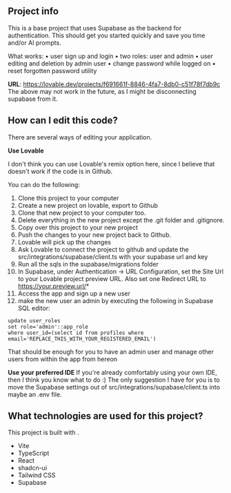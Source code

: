 
## Project info

This is a base project that uses Supabase as the backend for authentication. This should get you started quickly and save you time and/or AI prompts.

What works:
• user sign up and login
• two roles: user and admin
• user editing and deletion by admin user
• change password while logged on
• reset forgotten password utility

**URL**: https://lovable.dev/projects/f691661f-8846-4fa7-8db0-c51f78f7db9c
The above may not work in the future, as I might be disconnecting supabase from it.


## How can I edit this code?

There are several ways of editing your application.

**Use Lovable**

I don't think you can use Lovable's remix option here, since I believe that doesn't work if the code is in Github.

You can do the following:
1. Clone this project to your computer
2. Create a new project on lovable, export to Github
3. Clone that new project to your computer too.
4. Delete everything in the new project except the .git folder and .gitignore.
5. Copy over this project to your new project
6. Push the changes to your new project back to Github.
7. Lovable will pick up the changes
8. Ask Lovable to connect the project to github and update the src/integrations/supabase/client.ts with your supabase url and key
9. Run all the sqls in the supabase/migrations folder
10. In Supabase, under Authentication -> URL Configuration, set the Site Url to your Lovable project preview URL. Also set one Redirect URL to https://your.preview.url/*
11. Access the app and sign up a new user
11. make the new user an admin by executing the following in Supabase SQL editor:
```
update user_roles 
set role='admin'::app_role
where user_id=(select id from profiles where email='REPLACE_THIS_WITH_YOUR_REGISTERED_EMAIL')
```
That should be enough for you to have an admin user and manage other users from within the app from hereon


**Use your preferred IDE**
If you're already comfortably using your own IDE, then I think you know what to do :)
The only suggestion I have for you is to move the Supabase settings out of src/integrations/supabase/client.ts into maybe an .env file.

## What technologies are used for this project?

This project is built with .

- Vite
- TypeScript
- React
- shadcn-ui
- Tailwind CSS
- Supabase

